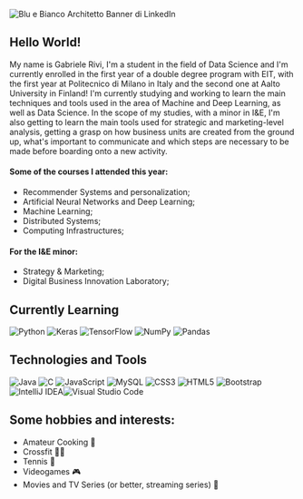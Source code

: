 ![Blu e Bianco Architetto Banner di LinkedIn](https://user-images.githubusercontent.com/79969755/155976390-437a5faf-d43b-4648-a765-89886c6ce0fb.png)

## Hello World! 
My name is Gabriele Rivi, I'm a student in the field of Data Science and I'm currently enrolled in the first year of a double degree program with EIT, with the first year at Politecnico di Milano in Italy and the second one at Aalto University in Finland!
I'm currently studying and working to learn the main techniques and tools used in the area of Machine and Deep Learning, as well as Data Science. 
In the scope of my studies, with a minor in I&E, I'm also getting to learn the main tools used for strategic and marketing-level analysis, getting a grasp on how business units are created from the ground up, what's important to communicate and which steps are necessary to be made before boarding onto a new activity.

#### Some of the courses I attended this year:
  - Recommender Systems and personalization;
  - Artificial Neural Networks and Deep Learning;
  - Machine Learning;
  - Distributed Systems;
  - Computing Infrastructures;
#### For the I&E minor:
  - Strategy & Marketing;
  - Digital Business Innovation Laboratory; 

## Currently Learning
![Python](https://img.shields.io/badge/Python-3670A0?style=flat&logo=python&logoColor=ffdd54)
![Keras](https://img.shields.io/badge/Keras-%23D00000.svg?style=flat&logo=Keras&logoColor=white)
![TensorFlow](https://img.shields.io/badge/TensorFlow-%23FF6F00.svg?style=flat&logo=TensorFlow&logoColor=white)
![NumPy](https://img.shields.io/badge/NumPY-%23013243.svg?style=flat&logo=numpy&logoColor=white)
![Pandas](https://img.shields.io/badge/Pandas-%23150458.svg?style=flat&logo=pandas&logoColor=white)

## Technologies and Tools
![Java](https://img.shields.io/badge/Java-%23ED8B00.svg?style=flat&logo=java&logoColor=white) ![C](https://img.shields.io/badge/-C-61DAFB?logo=C&logoColor=white&style=flat) ![JavaScript](https://img.shields.io/badge/Javascript-%23323330.svg?style=flat&logo=javascript&logoColor=%23F7DF1E) ![MySQL](https://img.shields.io/badge/MySQL-581845.svg?style=flat&logo=mysql&logoColor=white) ![CSS3](https://img.shields.io/badge/CSS3-%231572B6.svg?style=flat&logo=css3&logoColor=white) ![HTML5](https://img.shields.io/badge/HTML5-%23E34F26.svg?style=flate&logo=html5&logoColor=white) ![Bootstrap](https://img.shields.io/badge/Bootstrap-%23563D7C.svg?style=flate&logo=bootstrap&logoColor=white)  ![IntelliJ IDEA](https://img.shields.io/badge/IntelliJIDEA-000000.svg?style=flat&logo=intellij-idea&logoColor=white)![Visual Studio Code](https://img.shields.io/badge/VS%20Code-0078d7.svg?style=flat&logo=visual-studio-code&logoColor=white)  

## Some hobbies and interests:
  - Amateur Cooking 🍲
  - Crossfit 🏋🏼
  - Tennis 🎾
  - Videogames 🎮
  - Movies and TV Series (or better, streaming series) 🎥
  
 
<!--
**GabrieleRivi/GabrieleRivi** is a ✨ _special_ ✨ repository because its `README.md` (this file) appears on your GitHub profile.

Here are some ideas to get you started:

- 🔭 I’m currently working on ...
- 🌱 I’m currently learning ...
- 👯 I’m looking to collaborate on ...
- 🤔 I’m looking for help with ...
- 💬 Ask me about ...
- 📫 How to reach me: ...
- 😄 Pronouns: ...
- ⚡ Fun fact: ...
-->
